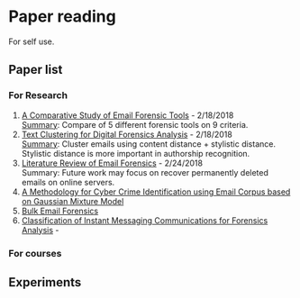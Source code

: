 # Paper reading
For self use.

## Paper list

### For Research
1. [A Comparative Study of Email Forensic Tools](https://abm-website-assets.s3.amazonaws.com/forensicmag.com/s3fs-public/JIS_2015041015341322.pdf) - 2/18/2018  
[Summary](summaries/A_Comparative_Study_of_Email_Forensic_Tools.md): Compare of 5 different forensic tools on 9 criteria.
2. [Text Clustering for Digital Forensics Analysis](https://pdfs.semanticscholar.org/3b07/b143e7a8f1f4eeb8aac56be7ef4e372c5314.pdf) - 2/18/2018  
[Summary](summaries/Text_Clustering_for_Digital_Forensics_Analysis.md): Cluster emails using content distance + stylistic distance. Stylistic distance is more important in authorship recognition.
3. [Literature Review of Email Forensics]() - 2/24/2018  
Summary: Future work may focus on recover permanently deleted emails on online servers.   
4. [A Methodology for Cyber Crime Identification using Email Corpus based on Gaussian Mixture Model]()
5. [Bulk Email Forensics]()
6. [Classification of Instant Messaging Communications for Forensics Analysis]() -   


### For courses

## Experiments
